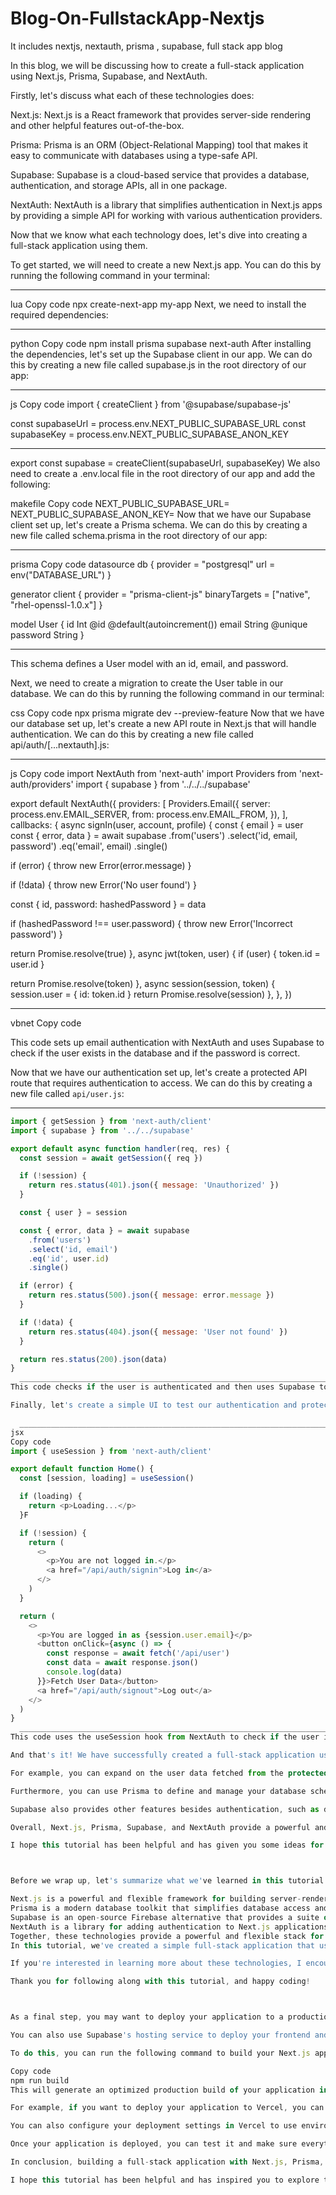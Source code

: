 # Blog-On-FullstackApp-Nextjs
It includes nextjs, nextauth, prisma , supabase, full stack app blog 


In this blog, we will be discussing how to create a full-stack application using Next.js, Prisma, Supabase, and NextAuth.

Firstly, let's discuss what each of these technologies does:

Next.js: Next.js is a React framework that provides server-side rendering and other helpful features out-of-the-box.

Prisma: Prisma is an ORM (Object-Relational Mapping) tool that makes it easy to communicate with databases using a type-safe API.

Supabase: Supabase is a cloud-based service that provides a database, authentication, and storage APIs, all in one package.

NextAuth: NextAuth is a library that simplifies authentication in Next.js apps by providing a simple API for working with various authentication providers.

Now that we know what each technology does, let's dive into creating a full-stack application using them.

To get started, we will need to create a new Next.js app. You can do this by running the following command in your terminal:
____________________________________________________________________________________________________________________________________________
lua
Copy code
npx create-next-app my-app
Next, we need to install the required dependencies:
____________________________________________________________________________________________________________________________________________
python
Copy code
npm install prisma supabase next-auth
After installing the dependencies, let's set up the Supabase client in our app. We can do this by creating a new file called supabase.js in the root directory of our app:

____________________________________________________________________________________________________________________________________________
js
Copy code
import { createClient } from '@supabase/supabase-js'

const supabaseUrl = process.env.NEXT_PUBLIC_SUPABASE_URL
const supabaseKey = process.env.NEXT_PUBLIC_SUPABASE_ANON_KEY

____________________________________________________________________________________________________________________________________________
export const supabase = createClient(supabaseUrl, supabaseKey)
We also need to create a .env.local file in the root directory of our app and add the following:

makefile
Copy code
NEXT_PUBLIC_SUPABASE_URL=<your-supabase-url>
NEXT_PUBLIC_SUPABASE_ANON_KEY=<your-supabase-anon-key>
Now that we have our Supabase client set up, let's create a Prisma schema. We can do this by creating a new file called schema.prisma in the root directory of our app:

  ____________________________________________________________________________________________________________________________________________
prisma
Copy code
datasource db {
  provider = "postgresql"
  url      = env("DATABASE_URL")
}

generator client {
  provider      = "prisma-client-js"
  binaryTargets = ["native", "rhel-openssl-1.0.x"]
}

model User {
  id        Int      @id @default(autoincrement())
  email     String   @unique
  password  String
}
  ____________________________________________________________________________________________________________________________________________
This schema defines a User model with an id, email, and password.

Next, we need to create a migration to create the User table in our database. We can do this by running the following command in our terminal:

css
Copy code
npx prisma migrate dev --preview-feature
Now that we have our database set up, let's create a new API route in Next.js that will handle authentication. We can do this by creating a new file called api/auth/[...nextauth].js:

  ____________________________________________________________________________________________________________________________________________
js
Copy code
import NextAuth from 'next-auth'
import Providers from 'next-auth/providers'
import { supabase } from '../../../supabase'

export default NextAuth({
  providers: [
    Providers.Email({
      server: process.env.EMAIL_SERVER,
      from: process.env.EMAIL_FROM,
    }),
  ],
  callbacks: {
    async signIn(user, account, profile) {
      const { email } = user
  const { error, data } = await supabase
    .from('users')
    .select('id, email, password')
    .eq('email', email)
    .single()

  if (error) {
    throw new Error(error.message)
  }

  if (!data) {
    throw new Error('No user found')
  }

  const { id, password: hashedPassword } = data

  if (hashedPassword !== user.password) {
    throw new Error('Incorrect password')
  }

  return Promise.resolve(true)
},
async jwt(token, user) {
  if (user) {
    token.id = user.id
  }

  return Promise.resolve(token)
},
async session(session, token) {
  session.user = { id: token.id }
  return Promise.resolve(session)
},
},
})
  ____________________________________________________________________________________________________________________________________________

vbnet
Copy code

This code sets up email authentication with NextAuth and uses Supabase to check if the user exists in the database and if the password is correct.

Now that we have our authentication set up, let's create a protected API route that requires authentication to access. We can do this by creating a new file called `api/user.js`:

  ____________________________________________________________________________________________________________________________________________
```js
import { getSession } from 'next-auth/client'
import { supabase } from '../../supabase'

export default async function handler(req, res) {
  const session = await getSession({ req })

  if (!session) {
    return res.status(401).json({ message: 'Unauthorized' })
  }

  const { user } = session

  const { error, data } = await supabase
    .from('users')
    .select('id, email')
    .eq('id', user.id)
    .single()

  if (error) {
    return res.status(500).json({ message: error.message })
  }

  if (!data) {
    return res.status(404).json({ message: 'User not found' })
  }

  return res.status(200).json(data)
}
  ____________________________________________________________________________________________________________________________________________
This code checks if the user is authenticated and then uses Supabase to fetch the user's data from the database.

Finally, let's create a simple UI to test our authentication and protected route. We can do this by creating a new file called pages/index.js:

  ____________________________________________________________________________________________________________________________________________
jsx
Copy code
import { useSession } from 'next-auth/client'

export default function Home() {
  const [session, loading] = useSession()

  if (loading) {
    return <p>Loading...</p>
  }F

  if (!session) {
    return (
      <>
        <p>You are not logged in.</p>
        <a href="/api/auth/signin">Log in</a>
      </>
    )
  }

  return (
    <>
      <p>You are logged in as {session.user.email}</p>
      <button onClick={async () => {
        const response = await fetch('/api/user')
        const data = await response.json()
        console.log(data)
      }}>Fetch User Data</button>
      <a href="/api/auth/signout">Log out</a>
    </>
  )
}
  ____________________________________________________________________________________________________________________________________________
This code uses the useSession hook from NextAuth to check if the user is logged in and displays a message accordingly. If the user is logged in, it displays a button to fetch the user's data from the protected route we created earlier.

And that's it! We have successfully created a full-stack application using Next.js, Prisma, Supabase, and NextAuth. Of course, this is just a starting point and there are many more things you can do with these technologies.

For example, you can expand on the user data fetched from the protected route and display more information in the UI. You can also add more authentication providers to NextAuth, such as Google or Facebook, and customize the login and signup flows.

Furthermore, you can use Prisma to define and manage your database schema and migrate changes to it. Prisma also supports many popular databases, such as PostgreSQL, MySQL, and SQLite, so you can easily switch between them if needed.

Supabase also provides other features besides authentication, such as database management, real-time subscriptions, and storage. You can explore these features in the Supabase documentation and see how they can be integrated with your application.

Overall, Next.js, Prisma, Supabase, and NextAuth provide a powerful and flexible stack for building modern web applications. They offer a great balance of productivity and control, allowing you to focus on building your application's features while also ensuring security and scalability.

I hope this tutorial has been helpful and has given you some ideas for your next project. Happy coding!



Before we wrap up, let's summarize what we've learned in this tutorial:

Next.js is a powerful and flexible framework for building server-rendered React applications.
Prisma is a modern database toolkit that simplifies database access and management.
Supabase is an open-source Firebase alternative that provides a suite of backend services, such as authentication, database management, and storage.
NextAuth is a library for adding authentication to Next.js applications, supporting various providers and customization options.
Together, these technologies provide a powerful and flexible stack for building modern web applications.
In this tutorial, we've created a simple full-stack application that uses Next.js for the frontend, Prisma for the database access and management, Supabase for the authentication and database hosting, and NextAuth for the authentication flow. We've seen how easy it is to set up and integrate these technologies, and how they can work together to provide a seamless and secure user experience.

If you're interested in learning more about these technologies, I encourage you to check out their respective documentation and explore their capabilities further. There's always more to learn and discover, and with these tools at your disposal, you can build amazing web applications that are both powerful and easy to manage.

Thank you for following along with this tutorial, and happy coding!



As a final step, you may want to deploy your application to a production environment. Next.js supports various deployment options, such as Vercel, AWS, and Google Cloud, which can automatically build and deploy your application to the cloud.

You can also use Supabase's hosting service to deploy your frontend and backend to the same domain, making it easier to manage and secure your application.

To do this, you can run the following command to build your Next.js application:

Copy code
npm run build
This will generate an optimized production build of your application in the ./out directory. You can then deploy this directory to a hosting provider of your choice.

For example, if you want to deploy your application to Vercel, you can create an account and connect your GitHub repository. Vercel will automatically detect your Next.js application and build and deploy it to a unique URL.

You can also configure your deployment settings in Vercel to use environment variables for sensitive information, such as API keys and database credentials.

Once your application is deployed, you can test it and make sure everything works as expected. You may also want to monitor your application's performance and security, and optimize it for better user experience.

In conclusion, building a full-stack application with Next.js, Prisma, Supabase, and NextAuth is a powerful and flexible approach to modern web development. It allows you to focus on your application's features and functionality, while also ensuring security and scalability.

I hope this tutorial has been helpful and has inspired you to explore these technologies further. Happy coding!
